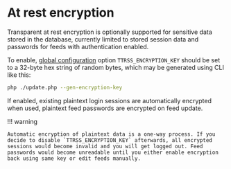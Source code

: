 # At rest encryption

Transparent at rest encryption is optionally supported for sensitive data stored in the database, currently limited to stored session data and passwords for feeds with authentication enabled.

To enable, [global configuration](GlobalConfig.md) option `TTRSS_ENCRYPTION_KEY` should be set to a 32-byte hex string of random bytes, which may be generated using CLI like this:

```sh
php ./update.php --gen-encryption-key
```

If enabled, existing plaintext login sessions are automatically encrypted when used, plaintext feed passwords are encrypted on feed update.

!!! warning

    Automatic encryption of plaintext data is a one-way process. If you decide to disable `TTRSS_ENCRYPTION_KEY` afterwards, all encrypted sessions would become invalid and you will get logged out. Feed passwords would become unreadable until you either enable encryption back using same key or edit feeds manually.
